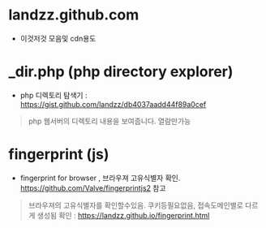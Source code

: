 
# landzz.github.com

- 이것저것 모음및 cdn용도


# _dir.php (php directory explorer)
- php 디렉토리 탐색기 : https://gist.github.com/landzz/db4037aadd44f89a0cef

 > php 웹서버의 디렉토리 내용을 보여줍니다.
 > 열람만가능


# fingerprint (js)
- fingerprint for browser , 브라우져 고유식별자 확인. https://github.com/Valve/fingerprintjs2 참고
> 브라우져의 고유식별자를 확인할수있음. 
 쿠키등필요없음, 접속도메인별로 다르게 생성됨
 확인 : https://landzz.github.io/fingerprint.html 
